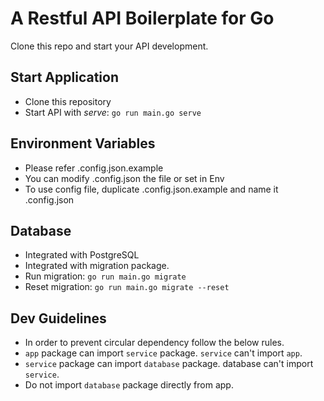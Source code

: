 # A Restful API Boilerplate for Go

Clone this repo and start your API development.

## Start Application
- Clone this repository
- Start API with *serve*: ```go run main.go serve```

## Environment Variables
- Please refer .config.json.example
- You can modify .config.json the file or set in Env
- To use config file, duplicate .config.json.example and name it .config.json

## Database
- Integrated with PostgreSQL
- Integrated with migration package.
- Run migration: ```go run main.go migrate```
- Reset migration: ```go run main.go migrate --reset```

## Dev Guidelines
- In order to prevent circular dependency follow the below rules.
- ```app``` package can import ```service``` package. ```service``` can't import ```app```.
- ```service``` package can import ```database``` package. database can't import ```service```.
- Do not import ```database``` package directly from app.